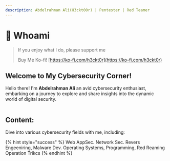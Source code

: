 ```yaml
---
description: Abdelrahman Ali(H3ckt00r) | Pentester | Red Teamer
---
```


# 🥷 Whoami

> If you enjoy what I do, please support me
>
> Buy Me Ko-fi! [https://ko-fi.com/h3ckt0r](https://ko-fi.com/h3ckt0r)

## Welcome to My Cybersecurity Corner! <a href="#welcome-to-my-cybersecurity-corner" id="welcome-to-my-cybersecurity-corner"></a>

Hello there! I'm **Abdelrahman Ali** an avid cybersecurity enthusiast, embarking on a journey to explore and share insights into the dynamic world of digital security.

<figure><img src="https://media.giphy.com/media/3oEjHWpiVIOGXT5l9m/giphy.gif" alt=""><figcaption></figcaption></figure>

## Content: <a href="#content" id="content"></a>

Dive into various cybersecurity fields with me, including:

{% hint style="success" %}
&#x20;Web AppSec. Network Sec. Revers Engeeniring, Malware Dev. Operating Systems,   Programming, Red Reaming Operation Trikcs
{% endhint %}

